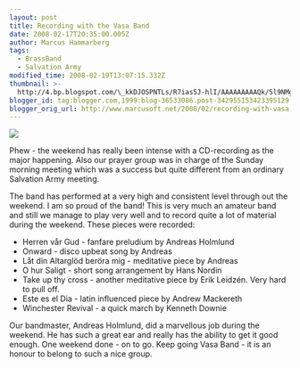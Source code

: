 ```yaml
---
layout: post
title: Recording with the Vasa Band
date: 2008-02-17T20:35:00.005Z
author: Marcus Hammarberg
tags:
  - BrassBand
  - Salvation Army
modified_time: 2008-02-19T13:07:15.332Z
thumbnail: >-
  http://4.bp.blogspot.com/\_kkDJOSPNTLs/R7ias5J-hlI/AAAAAAAAAQk/5l9NMgpXTh4/s72-c/PICT2579.JPG
blogger_id: tag:blogger.com,1999:blog-36533086.post-342955153423395129
blogger_orig_url: http://www.marcusoft.net/2008/02/recording-with-vasa-band.html
---
```



[<img
src="http://4.bp.blogspot.com/_kkDJOSPNTLs/R7ias5J-hlI/AAAAAAAAAQk/5l9NMgpXTh4/s320/PICT2579.JPG"
id="BLOGGER_PHOTO_ID_5168050668455233106"
style="DISPLAY: block; MARGIN: 0px auto 10px; CURSOR: hand; TEXT-ALIGN: center"
data-border="0" />](http://4.bp.blogspot.com/_kkDJOSPNTLs/R7ias5J-hlI/AAAAAAAAAQk/5l9NMgpXTh4/s1600-h/PICT2579.JPG)

Phew - the weekend has really been intense with a CD-recording as the
major happening. Also our prayer group was in charge of the Sunday
morning meeting which was a success but quite different from an ordinary
Salvation Army meeting.

The band has performed at a very high and consistent level through out
the weekend. I am so proud of the band! This is very much an amateur
band and still we manage to play very well and to record quite a lot of
material during the weekend. These pieces were recorded:

- Herren vår Gud - fanfare preludium by Andreas Holmlund
- Onward - disco upbeat song by Andreas
- Låt din Altarglöd beröra mig - meditative piece by Andreas
- O hur Saligt - short song arrangement by Hans Nordin
- Take up thy cross - another meditative piece by Erik Leidzén. Very
    hard to pull off.
- Este es el Dia - latin influenced piece by Andrew Mackereth
- Winchester Revival - a quick march by Kenneth Downie

Our bandmaster, Andreas Holmlund, did a marvellous job during the
weekend. He has such a great ear and really has the ability to get it
good enough.
One weekend done - on to go. Keep going Vasa Band - it is an honour to
belong to such a nice group.
